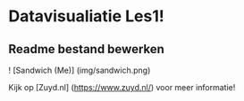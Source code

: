 # Datavisualiatie Les1!

## Readme bestand bewerken

! [Sandwich (Me)] (img/sandwich.png)

Kijk op [Zuyd.nl] (https://www.zuyd.nl/) voor meer informatie!

